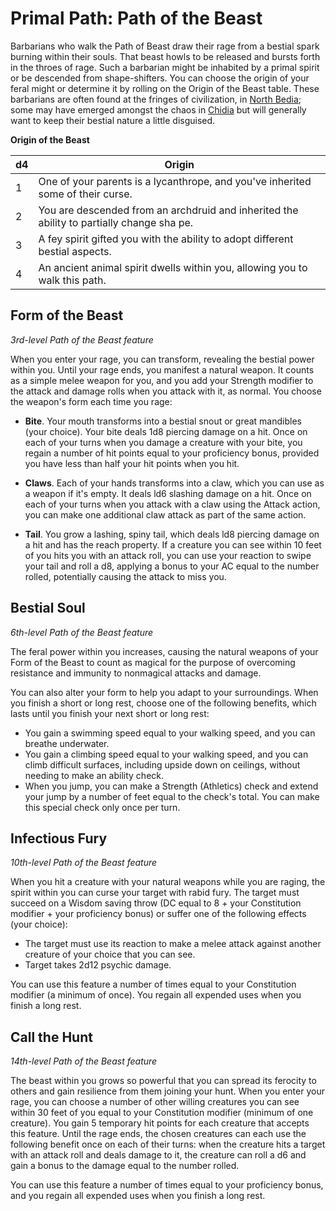 # Primal Path: Path of the Beast
Barbarians who walk the Path of Beast draw their rage from a bestial spark burning within their souls. That beast howls to be released and bursts forth in the throes of rage. Such a barbarian might be inhabited by a primal spirit or be descended from shape-shifters. You can choose the origin of your feral might or determine it by rolling on the Origin of the Beast table. These barbarians are often found at the fringes of civilization, in [North Bedia](/Nations/Bedia.md); some may have emerged amongst the chaos in [Chidia](/Geography/Chidia.md) but will generally want to keep their bestial nature a little disguised.

**Origin of the Beast**

d4|Origin
--|------
1 | One of your parents is a lycanthrope, and you've inherited some of their curse.
2 | You are descended from an archdruid and inherited the ability to partially change sha pe.
3 | A fey spirit gifted you with the ability to adopt different bestial aspects.
4 | An ancient animal spirit dwells within you, allowing you to walk this path.


## Form of the Beast
*3rd-level Path of the Beast feature* 

When you enter your rage, you can transform, revealing the bestial power within you. Until your rage ends, you manifest a natural weapon. It counts as a simple melee weapon for you, and you add your Strength modifier to the attack and damage rolls when you attack with it, as normal. You choose the weapon's form each time you rage:

* **Bite**. Your mouth transforms into a bestial snout or great mandibles (your choice). Your bite deals 1d8 piercing damage on a hit. Once on each of your turns when you damage a creature with your bite, you regain a number of hit points equal to your proficiency bonus, provided you have less than half your hit points when you hit.

* **Claws**. Each of your hands transforms into a claw, which you can use as a weapon if it's empty. It deals ld6 slashing damage on a hit. Once on each of your turns when you attack with a claw using the Attack action, you can make one additional claw attack as part of the same action.

* **Tail**. You grow a lashing, spiny tail, which deals ld8 piercing damage on a hit and has the reach property. If a creature you can see within 10 feet of you hits you with an attack roll, you can use your reaction to swipe your tail and roll a d8, applying a bonus to your AC equal to the number rolled, potentially causing the attack to miss you.

## Bestial Soul
*6th-level Path of the Beast feature*

The feral power within you increases, causing the natural weapons of your Form of the Beast to count as magical for the purpose of overcoming resistance and immunity to nonmagical attacks and damage.

You can also alter your form to help you adapt to your surroundings. When you finish a short or long rest, choose one of the following benefits, which lasts until you finish your next short or long rest:

* You gain a swimming speed equal to your walking speed, and you can breathe underwater.
* You gain a climbing speed equal to your walking speed, and you can climb difficult surfaces, including upside down on ceilings, without needing to make an ability check.
* When you jump, you can make a Strength (Athletics) check and extend your jump by a number of feet equal to the check's total. You can make this special check only once per turn.

## Infectious Fury
*10th-level Path of the Beast feature*

When you hit a creature with your natural weapons while you are raging, the spirit within you can curse your target with rabid fury. The target must succeed on a Wisdom saving throw (DC equal to 8 + your Constitution modifier + your proficiency bonus) or suffer one of the following effects (your choice):

* The target must use its reaction to make a melee attack against another creature of your choice that you can see.
* Target takes 2d12 psychic damage.

You can use this feature a number of times equal to your Constitution modifier (a minimum of once). You regain all expended uses when you finish a long rest.

## Call the Hunt
*14th-level Path of the Beast feature*

The beast within you grows so powerful that you can spread its ferocity to others and gain resilience from them joining your hunt. When you enter your rage, you can choose a number of other willing creatures you can see within 30 feet of you equal to your Constitution modifier (minimum of one creature). You gain 5 temporary hit points for each creature that accepts this feature. Until the rage ends, the chosen creatures can each use the following benefit once on each of their turns: when the creature hits a target with an attack roll and deals damage to it, the creature can roll a d6 and gain a bonus to the damage equal to the number rolled. 

You can use this feature a number of times equal to your proficiency bonus, and you regain all expended uses when you finish a long rest.
